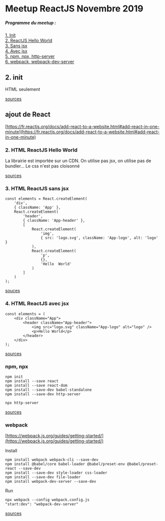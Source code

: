 # Meetup ReactJS Novembre 2019

##### Programme du meetup :
[1. Init](#v1-init) <br>
[2. ReactJS Hello World](#react-hello-world)<br>
[3. Sans jsx](#react-sans-jsx)<br>
[4. Avec jsx](#react-avec-jsx)<br>
[5. npm, npx, http-server](#avec-npm-npx)<br>
[6. webpack, webpack-dev-server](#webpack-webpack-dev-server)

<a name="v1-init" />

## 2. init

HTML seulement

[sources](https://github.com/avergnaud/meetup-novembre-2019/tree/1_init_html)

## ajout de React

[https://fr.reactjs.org/docs/add-react-to-a-website.html#add-react-in-one-minute](https://fr.reactjs.org/docs/add-react-to-a-website.html#add-react-in-one-minute)

<a name="react-hello-world" />

### 2. HTML ReactJS Hello World

La librairie est importée sur un CDN. On utilise pas jsx, on utilise pas de bundler...
Le css n'est pas cloisonné

[sources](https://github.com/avergnaud/meetup-novembre-2019/tree/2_html_react_hello_world)

<a name="react-sans-jsx" />

### 3. HTML ReactJS sans jsx

```
const elements = React.createElement(
    'div',
    { className: 'App' },
    React.createElement(
        'header',
        { className: 'App-header' },
        [
            React.createElement(
                'img',
                { src: 'logo.svg', className: 'App-logo', alt: 'logo' }
            ),
            React.createElement(
                'p',
                {},
                'Hello  World'
            )
        ]
    )
);
```

[souces](https://github.com/avergnaud/meetup-novembre-2019/tree/3_html_react_sans_jsx)

<a name="react-avec-jsx" />

### 4. HTML ReactJS avec jsx

```
const elements = (
    <div className="App">
        <header className="App-header">
            <img src="logo.svg" className="App-logo" alt="logo" />
            <p>Hello World</p>
        </header>
    </div>
);
```

[sources](https://github.com/avergnaud/meetup-novembre-2019/tree/4_html_react_babel_jsx)

<a name="avec-npm-npx" />

### npm, npx

```
npm init
npm install --save react
npm install --save react-dom
npm install --save-dev babel-standalone
npm install --save-dev http-server
```

```
npx http-server
```

[sources](https://github.com/avergnaud/meetup-novembre-2019/tree/5_html_react_npm)

<a name="webpack-webpack-dev-server" />

### webpack

[https://webpack.js.org/guides/getting-started/](https://webpack.js.org/guides/getting-started/)

Install
```
npm install webpack webpack-cli --save-dev
npm install @babel/core babel-loader @babel/preset-env @babel/preset-react --save-dev
npm install --save-dev style-loader css-loader
npm install --save-dev file-loader
npm install webpack-dev-server --save-dev
```

Run
```
npx webpack --config webpack.config.js
"start:dev": "webpack-dev-server"
```

[sources](https://github.com/avergnaud/meetup-novembre-2019/tree/6_html_react_webpack)